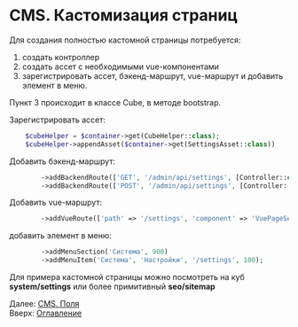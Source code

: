 # CMS. Кастомизация страниц

Для создания полностью кастомной страницы потребуется:
1. создать контроллер
2. создать ассет с необходимыми vue-компонентами
3. зарегистрировать ассет, бэкенд-маршрут, vue-маршрут и добавить элемент в меню.

Пункт 3 происходит в классе Cube, в методе bootstrap.

Зарегистрировать ассет:
```php
    $cubeHelper = $container->get(CubeHelper::class);
    $cubeHelper->appendAsset($container->get(SettingsAsset::class))
```

Добавить бэкенд-маршрут:
```php
        ->addBackendRoute(['GET', '/admin/api/settings', [Controller::class, 'actionGet']])
        ->addBackendRoute(['POST', '/admin/api/settings', [Controller::class, 'actionSave']])
```

Добавить vue-маршрут:
```php
        ->addVueRoute(['path' => '/settings', 'component' => 'VuePageSettings'])
```

добавить элемент в меню:
```php
        ->addMenuSection('Система', 900)
        ->addMenuItem('Система', 'Настройки', '/settings', 100);
```

Для примера кастомной страницы можно посмотреть на куб **system/settings** или более примитивный **seo/sitemap**

Далее: [CMS. Поля](fields.md)<br>
Вверх: [Оглавление](../index.md)
